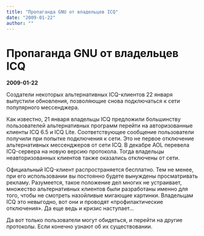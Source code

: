 ```yaml
---
title: "Пропаганда GNU от владельцев ICQ"
date: "2009-01-22"
author: ""
---
```


# Пропаганда GNU от владельцев ICQ

**2009-01-22** 

Создатели некоторых альтернативных ICQ-клиентов 22 января выпустили обновления, позволяющие снова подключаться к сети популярного мессенджера.

Как известно, 21 января владельцы ICQ предложили большинству пользователей альтернативных программ перейти на авторизованные клиенты ICQ 6.5 и ICQ Lite. Соответствующее сообщение пользователи получили при попытке подключения к сети. Это не первое отключение альтернативных мессенджеров от сети ICQ. В декабре AOL перевела ICQ-сервера на новую версию протокола. Тогда владельцы неавторизованных клиентов также оказались отключены от сети.

Официальный ICQ-клиент распространяется бесплатно. Тем не менее, при его использовании вы постоянно будете вынуждены просматривать рекламу. Разумеется, такое положение дел многих не устраивает, множество альтернативных клиентов были разработаны именно для того, чтобы не смотреть назойливые мигающие картинки. Владельцам ICQ это невыгодно, вот они и проводят «профилактические отключения». Да еще ведь и кризис наступает...

Да вот только пользователи могут обидеться, и перейти на другие протоколы. Если конечно узнают об их существовании.